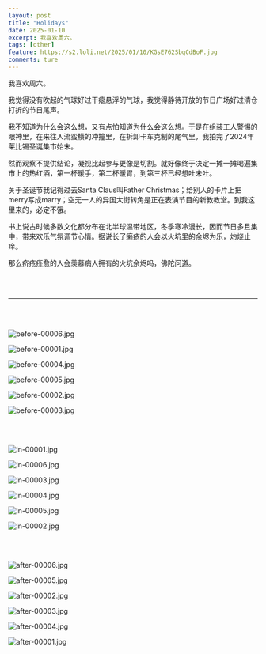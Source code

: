 ```yaml
---
layout: post
title: "Holidays"
date: 2025-01-10
excerpt: 我喜欢周六。
tags: [other]
feature: https://s2.loli.net/2025/01/10/KGsE762SbqCdBoF.jpg
comments: ture
---
```



我喜欢周六。

我觉得没有吹起的气球好过干瘪悬浮的气球，我觉得静待开放的节日广场好过清仓打折的节日尾声。

我不知道为什么会这么想，又有点怕知道为什么会这么想。于是在组装工人警惕的眼神里，在来往人流蛮横的冲撞里，在拆卸卡车克制的尾气里，我拍完了2024年莱比锡圣诞集市始末。

然而观察不提供结论，凝视比起参与更像是切割。就好像终于决定一摊一摊喝遍集市上的热红酒，第一杯暖手，第二杯暖胃，到第三杯已经想吐未吐。

关于圣诞节我记得过去Santa Claus叫Father Christmas；给别人的卡片上把merry写成marry；空无一人的异国大街转角是正在表演节目的新教教堂。到我这里来的，必定不饿。

书上说古时候多数文化都分布在北半球温带地区，冬季寒冷漫长，因而节日多且集中，带来欢乐气氛调节心情。据说长了癞疮的人会以火坑里的余烬为乐，灼烧止痒。

那么疥疮痊愈的人会羡慕病人拥有的火坑余烬吗，佛陀问道。

<br>
<br>

---

<br>
<br>

![before-00006.jpg](https://s2.loli.net/2025/01/10/hBbnWHk64eYNivF.jpg)

![before-00001.jpg](https://s2.loli.net/2025/01/10/k9VGO5xhsB1lotE.jpg)

![before-00004.jpg](https://s2.loli.net/2025/01/10/z9I6T3jfNJyP7KG.jpg)

![before-00005.jpg](https://s2.loli.net/2025/01/10/gXZInyFAizPp7b4.jpg)

![before-00002.jpg](https://s2.loli.net/2025/01/10/mVJMQIzLrqlYWsD.jpg)

![before-00003.jpg](https://s2.loli.net/2025/01/10/8U3zAoxL1DNu4Cc.jpg)

<br>
<br>

![in-00001.jpg](https://s2.loli.net/2025/01/10/RTIU8SxujnqMbzV.jpg)

![in-00006.jpg](https://s2.loli.net/2025/01/10/QA1wGg8dNHBMyUx.jpg)

![in-00003.jpg](https://s2.loli.net/2025/01/10/TudObxt4ZW5ePlG.jpg)

![in-00004.jpg](https://s2.loli.net/2025/01/10/123kCDUjeTFhNXy.jpg)

![in-00005.jpg](https://s2.loli.net/2025/01/10/KGsE762SbqCdBoF.jpg)

![in-00002.jpg](https://s2.loli.net/2025/01/10/YAw2UBZfRIXcaSE.jpg)

<br>
<br>

![after-00006.jpg](https://s2.loli.net/2025/01/10/6ti4TxfIwELby9H.jpg)

![after-00005.jpg](https://s2.loli.net/2025/01/10/58IQSUoeCpxdjfs.jpg)

![after-00002.jpg](https://s2.loli.net/2025/01/10/Wb7rajTwIlP2gSZ.jpg)

![after-00003.jpg](https://s2.loli.net/2025/01/10/ZFLsP3S42DC9xrt.jpg)

![after-00004.jpg](https://s2.loli.net/2025/01/10/tq9eE4l8UdrDy2m.jpg)

![after-00001.jpg](https://s2.loli.net/2025/01/10/cVjIbB9zNRrL7Tk.jpg)